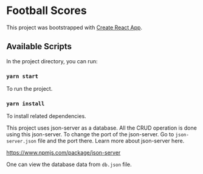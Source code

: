 # Football Scores

This project was bootstrapped with [Create React App](https://github.com/facebook/create-react-app).

## Available Scripts

In the project directory, you can run:

### `yarn start`

To run the project.

### `yarn install`

To install related dependencies.


This project uses json-server as a database. All the CRUD operation is done using this json-server. 
To change the port of the json-server. Go to `json-server.json` file and the port there. Learn more about json-server here.

https://www.npmjs.com/package/json-server

One can view the database data from `db.json` file. 


